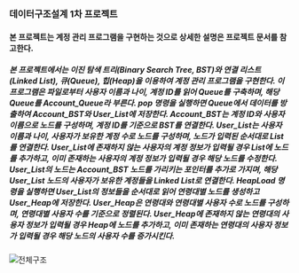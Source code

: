 ### 데이터구조설계 1차 프로젝트

#### 본 프로젝트는 계정 관리 프로그램을 구현하는 것으로 상세한 설명은 프로젝트 문서를 참고한다.
##### 본 프로젝트에서는 이진 탐색 트리(Binary Search Tree, BST)와 연결 리스트(Linked List), 큐(Queue), 힙(Heap)을 이용하여 계정 관리 프로그램을 구현한다. 이 프로그램은 파일로부터 사용자 이름과 나이, 계정 ID를 읽어 Queue를 구축하며, 해당 Queue를 Account_Queue라 부른다. pop 명령을 실행하면 Queue에서 데이터를 방출하여 Account_BST와 User_List에 저장한다. Account_BST는 계정 ID와 사용자 이름으로 노드를 구성하며, 계정 ID를 기준으로 BST를 연결한다. User_List는 사용자 이름과 나이, 사용자가 보유한 계정 수로 노드를 구성하며, 노드가 입력된 순서대로 List를 연결한다. User_List에 존재하지 않는 사용자의 계정 정보가 입력될 경우 List에 노드를 추가하고, 이미 존재하는 사용자의 계정 정보가 입력될 경우 해당 노드를 수정한다. User_List의 노드는 Account_BST 노드를 가리키는 포인터를 추가로 가지며, 해당 User_List 노드의 사용자가 보유한 계정들을 Linked List로 연결한다. HeapLoad 명령을 실행하면 User_List의 정보들을 순서대로 읽어 연령대별 노드를 생성하고 User_Heap에 저장한다. User_Heap은 연령대와 연령대별 사용자 수로 노드를 구성하며, 연령대별 사용자 수를 기준으로 정렬된다. User_Heap에 존재하지 않는 연령대의 사용자 정보가 입력될 경우 Heap에 노드를 추가하고, 이미 존재하는 연령대의 사용자 정보가 입력될 경우 해당 노드의 사용자 수를 증가시킨다.

![전체구조](https://user-images.githubusercontent.com/50433145/133085427-0165d359-205b-48b2-bf82-ead72b1d909f.png)
